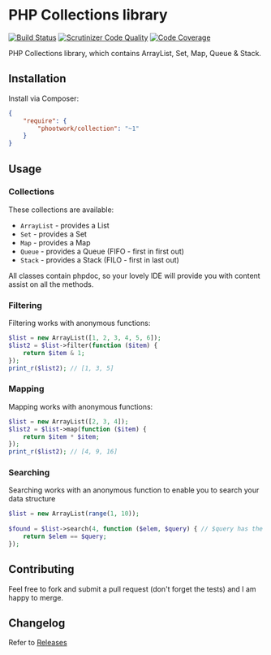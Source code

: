 # PHP Collections library

[![Build Status](https://travis-ci.org/phootwork/collection.svg?branch=master)](https://travis-ci.org/phootwork/collection)
[![Scrutinizer Code Quality](https://scrutinizer-ci.com/g/phootwork/collection/badges/quality-score.png?b=master)](https://scrutinizer-ci.com/g/phootwork/collection/?branch=master)
[![Code Coverage](https://scrutinizer-ci.com/g/phootwork/collection/badges/coverage.png?b=master)](https://scrutinizer-ci.com/g/phootwork/collection/?branch=master)

PHP Collections library, which contains ArrayList, Set, Map, Queue & Stack.

## Installation

Install via Composer:

```json
{
	"require": {
		"phootwork/collection": "~1"
	}
}
```

## Usage


### Collections

These collections are available:

- `ArrayList` - provides a List
- `Set` - provides a Set
- `Map` - provides a Map
- `Queue` - provides a Queue (FIFO - first in first out)
- `Stack` - provides a Stack (FILO - first in last out)

All classes contain phpdoc, so your lovely IDE will provide you with content assist on all the methods.

### Filtering

Filtering works with anonymous functions:

```php
$list = new ArrayList([1, 2, 3, 4, 5, 6]);
$list2 = $list->filter(function ($item) {
	return $item & 1;
});
print_r($list2); // [1, 3, 5]
```

### Mapping

Mapping works with anonymous functions:

```php
$list = new ArrayList([2, 3, 4]);
$list2 = $list->map(function ($item) {
	return $item * $item;
});
print_r($list2); // [4, 9, 16]
```

### Searching

Searching works with an anonymous function to enable you to search your data structure

```php
$list = new ArrayList(range(1, 10));
		
$found = $list->search(4, function ($elem, $query) { // $query has the value 4 as you've just passed in
	return $elem == $query;
});
```

## Contributing

Feel free to fork and submit a pull request (don't forget the tests) and I am happy to merge.

## Changelog

Refer to [Releases](https://github.com/phootwork/collection/releases)
